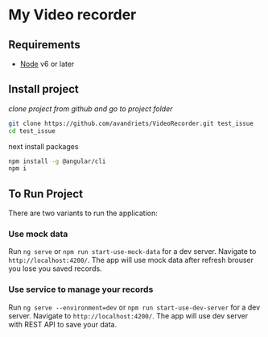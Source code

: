 # My Video recorder

## Requirements

- [Node](https://nodejs.org) v6 or later

## Install project

*clone project from github and go to project folder*

```bash
git clone https://github.com/avandriets/VideoRecorder.git test_issue
cd test_issue
```

next install packages

```bash
npm install -g @angular/cli
npm i
```

## To Run Project

There are two variants to run the application:

### Use mock data
Run `ng serve` or `npm run start-use-mock-data` for a dev server. Navigate to `http://localhost:4200/`. The app will use mock data after refresh brouser you lose you saved records.

### Use service to manage your records
Run `ng serve --environment=dev` or `npm run start-use-dev-server` for a dev server. Navigate to `http://localhost:4200/`. The app will use dev server with REST API to save your data.
